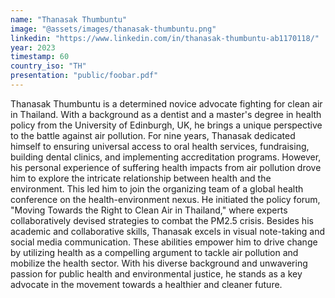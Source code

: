 ```yaml
---
name: "Thanasak Thumbuntu"
image: "@assets/images/thanasak-thumbuntu.png"
linkedin: "https://www.linkedin.com/in/thanasak-thumbuntu-ab1170118/"
year: 2023
timestamp: 60
country_iso: "TH"
presentation: "public/foobar.pdf"
---
```


Thanasak Thumbuntu is a determined novice advocate fighting for clean air in Thailand. With a background as a dentist and a master's degree in health policy from the University of Edinburgh, UK, he brings a unique perspective to the battle against air pollution. For nine years, Thanasak dedicated himself to ensuring universal access to oral health services, fundraising, building dental clinics, and implementing accreditation programs. However, his personal experience of suffering health impacts from air pollution drove him to explore the intricate relationship between health and the environment. This led him to join the organizing team of a global health conference on the health-environment nexus. He initiated the policy forum, "Moving Towards the Right to Clean Air in Thailand," where experts collaboratively devised strategies to combat the PM2.5 crisis. Besides his academic and collaborative skills, Thanasak excels in visual note-taking and social media communication. These abilities empower him to drive change by utilizing health as a compelling argument to tackle air pollution and mobilize the health sector. With his diverse background and unwavering passion for public health and environmental justice, he stands as a key advocate in the movement towards a healthier and cleaner future.
